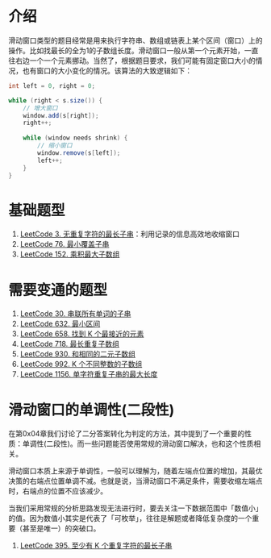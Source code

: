 # 介绍

滑动窗口类型的题目经常是用来执行字符串、数组或链表上某个区间（窗口）上的操作。比如找最长的全为1的子数组长度。滑动窗口一般从第一个元素开始，一直往右边一个一个元素挪动。当然了，根据题目要求，我们可能有固定窗口大小的情况，也有窗口的大小变化的情况。该算法的大致逻辑如下：

```java
int left = 0, right = 0;

while (right < s.size()) {
    // 增大窗口
    window.add(s[right]);
    right++;
    
    while (window needs shrink) {
        // 缩小窗口
        window.remove(s[left]);
        left++;
    }
}
```

# 基础题型

1. [LeetCode 3. 无重复字符的最长子串](https://leetcode-cn.com/problems/longest-substring-without-repeating-characters/)：利用记录的信息高效地收缩窗口
2. [LeetCode 76. 最小覆盖子串](https://leetcode-cn.com/problems/minimum-window-substring/)
3. [LeetCode 152. 乘积最大子数组](https://leetcode-cn.com/problems/maximum-product-subarray/)

# 需要变通的题型

1. [LeetCode 30. 串联所有单词的子串](https://leetcode-cn.com/problems/substring-with-concatenation-of-all-words/)
2. [LeetCode 632. 最小区间](https://leetcode-cn.com/problems/smallest-range-covering-elements-from-k-lists/)
3. [LeetCode 658. 找到 K 个最接近的元素](https://leetcode-cn.com/problems/find-k-closest-elements/)
4. [LeetCode 718. 最长重复子数组](https://leetcode-cn.com/problems/maximum-length-of-repeated-subarray/)
5. [LeetCode 930. 和相同的二元子数组](https://leetcode-cn.com/problems/binary-subarrays-with-sum/)
6. [LeetCode 992. K 个不同整数的子数组](https://leetcode-cn.com/problems/subarrays-with-k-different-integers/)
7. [LeetCode 1156. 单字符重复子串的最大长度](https://leetcode-cn.com/problems/swap-for-longest-repeated-character-substring/)

# 滑动窗口的单调性(二段性)

在第0x04章我们讨论了二分答案转化为判定的方法，其中提到了一个重要的性质：单调性(二段性)。而一些问题能否使用常规的滑动窗口解决，也和这个性质相关。

滑动窗口本质上来源于单调性，一般可以理解为，随着左端点位置的增加，其最优决策的右端点位置单调不减。也就是说，当滑动窗口不满足条件，需要收缩左端点时，右端点的位置不应该减少。

当我们采用常规的分析思路发现无法进行时，要去关注一下数据范围中「数值小」的值。因为数值小其实是代表了「可枚举」，往往是解题或者降低复杂度的一个重要（甚至是唯一）的突破口。
1. [LeetCode 395. 至少有 K 个重复字符的最长子串](https://leetcode-cn.com/problems/longest-substring-with-at-least-k-repeating-characters/)